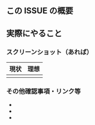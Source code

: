 ## この ISSUE の概要

## 実際にやること

### スクリーンショット（あれば）

| 現状 | 理想 |
| ---- | ---- |
|      |      |

### その他確認事項・リンク等

-
-
-
